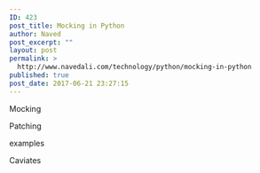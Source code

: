 ```yaml
---
ID: 423
post_title: Mocking in Python
author: Naved
post_excerpt: ""
layout: post
permalink: >
  http://www.navedali.com/technology/python/mocking-in-python
published: true
post_date: 2017-06-21 23:27:15
---
```

Mocking

Patching

examples

Caviates